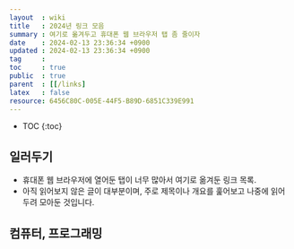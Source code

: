 ```yaml
---
layout  : wiki
title   : 2024년 링크 모음
summary : 여기로 옮겨두고 휴대폰 웹 브라우저 탭 좀 줄이자
date    : 2024-02-13 23:36:34 +0900
updated : 2024-02-13 23:36:34 +0900
tag     : 
toc     : true
public  : true
parent  : [[/links] 
latex   : false
resource: 6456C80C-005E-44F5-B89D-6851C339E991
---
```

* TOC
{:toc}

## 일러두기

- 휴대폰 웹 브라우저에 열어둔 탭이 너무 많아서 여기로 옮겨둔 링크 목록.
- 아직 읽어보지 않은 글이 대부분이며, 주로 제목이나 개요를 훑어보고 나중에 읽어두려 모아둔 것입니다.

## 컴퓨터, 프로그래밍



